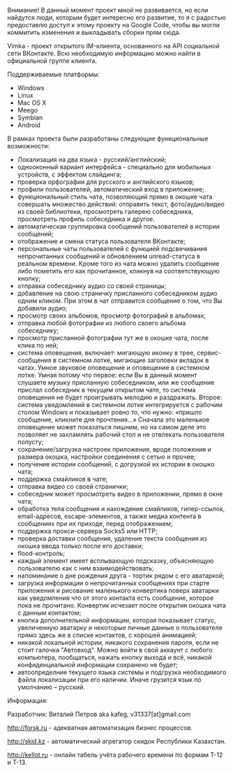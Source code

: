Внимание! В данный момент проект мной не развивается, но если найдутся люди, которым будет интересно его развитие, то я с радостью предоставлю доступ к этому проекту на Google Code, чтобы вы могли коммитить изменения и выкладывать сборки прям сюда.

Vimka - проект открытого IM-клиента, основанного на API социальной сети ВКонтакте. Всю необходимую информацию можно найти в официальной группе клиента.

Поддерживаемые платформы:

- Windows
- Linux
- Mac OS X
- Meego
- Symbian
- Android

В рамках проекта были разработаны следующие функциональные возможности:
-	Локализация на два языка - русский/английский;
-	однооконный вариант интерфейса - специально для мобильных устройств, с эффектом слайдинга;
-	проверка орфографии для русского и английского языков;
-	профили пользователей, автоматический вход в приложение;
-	функциональный стиль чата, позволяющий прямо в окошке чата совершать множество действий: отправить текст, фото/аудио/видео из своей библиотеки, просмотреть галерею собеседника, просмотреть профиль собеседника и другое. 
-	автоматическая группировка сообщений пользователей в истории сообщений;
-	отображение и смена статуса пользователя ВКонтакте;
-	персональные чаты пользователей с функцией подсвечивания непрочитанных сообщений и обновлением unread-статуса в реальном времени. Кроме того из чата можно удалить сообщение либо пометить его как прочитанное, кликнув на соответствующую кнопку;
-	отправка собеседнику аудио со своей страницы;
-	добавление на свою страничку присланного собеседником аудио одним кликом. При этом в чат отправится сообщение о том, что Вы добавили аудио;
-	просмотр своих альбомов, просмотр фотографий в альбомах;
-	отправка любой фотографии из любого своего альбома собеседнику;
-	просмотр присланной фотографии тут же в окошке чата, после клика по ней;
-	система оповещения, включает: мигающую иконку в трее, сервис-сообщения в системном лотке, мигающие заголовки вкладок в чатах. Умное звуковое оповещение и оповещение в системном лотке. Умная потому что первое: если Вы в данный момент слушаете музыку присланную собеседником, или же сообщение прислал собеседник в текущем открытом чате, то система оповещения не будет проигрывать мелодию и раздражать. Второе: система уведомлений в системном лотке интегрируется с рабочим столом Windows и показывает ровно то, что нужно: «пришло сообщение, кликните для прочтения...» Сначала это маленькое оповещение может показаться лишним, но на самом деле это позволяет не захламлять рабочий стол и не отвлекать пользователя попусту;
-	сохранение/загрузка настроек приложения, вроде положения и размера окошка, настройки соединения с сетью и прочее;
-	получение истории сообщений, с догрузкой их истории в окошко чата;
-	поддержка смайликов в чате;
-	отправка видео со своей странички;
-	собеседник может просмотреть видео в приложении, прямо в окне чата;
-	обработка тела сообщения и нахождение смайликов, гипер-ссылок, email-адресов, escape-элементов, а также медиа контента в сообщениях при их приходе, перед отображением;
-	поддержка прокси-сервера Socks5 или HTTP;
-	проверка доставки сообщения, удаление текста сообщения из окошка ввода только после его доставки;
-	flood-контроль;
-	каждый элемент имеет всплывающую подсказку, объясняющую пользователю как с ним взаимодействовать;
- напоминание о дне рождения друга - тортик рядом с его аватаркой;
-	загрузка информации о непрочитанных сообщениях при старте приложения и рисование маленького конвертика поверх аватарки как уведомления что от этого контакта есть сообщение, которое пока не прочитано. Конвертик исчезает после открытия окошка чата с данным контактом;
-	кнопка дополнительной информации, которая показывает статус, увеличенную аватарку и некоторые личные данные о пользователе прямо здесь же в списке контактов, с хорошей анимацией;
-	никакой локальной истории, никакого сохранения пароля, если не стоит галочка "Автовход". Можно войти в свой аккаунт с любого компьютера, пообщаться, нажать кнопку выхода и всё, никакой конфиденциальной информации сохранено не будет;
-	автоопределние текущего языка системы и подгрузка необходимого файла локализации при его наличии. Иначе грузится язык по умолчанию – русский.



Информация:

Разработчик: Виталий Петров aka kafeg, v31337[at]gmail.com

http://forsk.ru - адекватная автоматизация бизнес процессов.

http://skid.kz - автоматический агрегатор скидок Республики Казахстан.

http://kellot.ru - онлайн табель учёта рабочего времени по формам Т-12 и Т-13.

